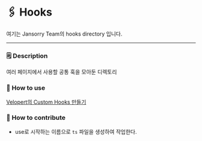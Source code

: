 # 🖇 Hooks
여기는 Jansorry Team의 hooks directory 입니다.

---

### 🗒️ Description

여러 페이지에서 사용할 공통 훅을 모아둔 디렉토리

### 🔎 How to use

[Velopert의 Custom Hooks 만들기](https://react.vlpt.us/basic/21-custom-hook.html)

### 🌱 How to contribute

- use로 시작하는 이름으로 `ts` 파일을 생성하여 작업한다.
